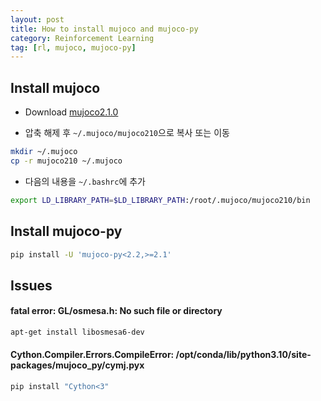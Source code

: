 ```yaml
---
layout: post
title: How to install mujoco and mujoco-py
category: Reinforcement Learning
tag: [rl, mujoco, mujoco-py]
---
```



## Install mujoco

* Download [mujoco2.1.0](https://github.com/deepmind/mujoco/releases/download/2.1.0/mujoco210-linux-x86_64.tar.gz)

* 압축 해제 후 `~/.mujoco/mujoco210`으로 복사 또는 이동

```sh
mkdir ~/.mujoco
cp -r mujoco210 ~/.mujoco
```

* 다음의 내용을 `~/.bashrc`에 추가

```sh
export LD_LIBRARY_PATH=$LD_LIBRARY_PATH:/root/.mujoco/mujoco210/bin
```

## Install mujoco-py

```sh
pip install -U 'mujoco-py<2.2,>=2.1'
```

## Issues

#### fatal error: GL/osmesa.h: No such file or directory

```sh
apt-get install libosmesa6-dev
```

#### Cython.Compiler.Errors.CompileError: /opt/conda/lib/python3.10/site-packages/mujoco_py/cymj.pyx
```sh
pip install "Cython<3"
```